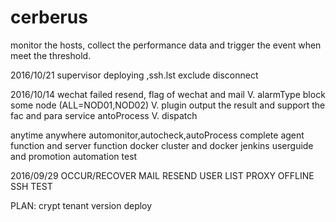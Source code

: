 # cerberus
monitor the hosts, collect the performance data and trigger the event when meet the threshold.

2016/10/21
supervisor
deploying ,ssh.lst exclude disconnect

2016/10/14
wechat failed resend, flag of wechat and mail
V. alarmType block some node (ALL=NOD01,NOD02)
V. plugin output the result and support the fac and para
service antoProcess
V. dispatch


anytime anywhere automonitor,autocheck,autoProcess
complete agent function and server function
docker cluster and docker jenkins
userguide and promotion
automation test


2016/09/29
OCCUR/RECOVER
MAIL RESEND
USER LIST
PROXY OFFLINE SSH TEST


PLAN:
crypt
tenant
version
deploy

